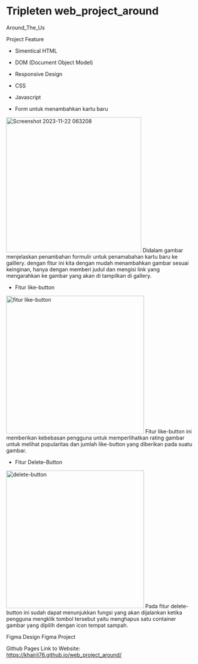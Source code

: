 # Tripleten web_project_around

Around_The_Us

Project Feature

- Simentical HTML
- DOM (Document Object Model)
- Responsive Design
- CSS
- Javascript

- Form untuk menambahkan kartu baru
<img width="361" alt="Screenshot 2023-11-22 063208" src="https://github.com/khairil76/web_project_around/assets/110145814/b1826680-9a69-44e5-928a-1f13ec602ce8">
  Didalam gambar menjelaskan penambahan formulir untuk penamabahan kartu baru ke galllery. dengan fitur ini kita dengan mudah menambahkan gambar sesuai keinginan, hanya dengan memberi judul dan mengisi link yang mengarahkan ke gambar yang akan di tampilkan di gallery.

- Fitur like-button
<img width="368" alt="fitur like-button" src="https://github.com/khairil76/web_project_around/assets/110145814/aedb1c6b-3e23-49c5-ae97-2293c23d9ae6">
  Fitur like-button ini memberikan kebebasan pengguna untuk memperlihatkan rating gambar untuk melihat popularitas dan jumlah like-button yang diberikan pada suatu gambar.


- Fitur Delete-Button
<img width="368" alt="delete-button" src="https://github.com/khairil76/web_project_around/assets/110145814/f20ecfb6-4d0a-47e9-9646-3995d8e7e933">
  Pada fitur delete-button ini sudah dapat menunjukkan fungsi yang akan dijalankan ketika pengguna mengklik tombol tersebut yaitu menghapus satu container gambar yang dipilih dengan icon tempat sampah.

Figma
Design Figma Project

Github Pages
Link to Website:  https://khairil76.github.io/web_project_around/


